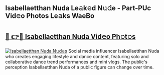 ## Isabellaetthan Nuda Le𝚊k𝚎d N𝚞𝚍e - Part-PUc Vid𝚎o Photos Le𝚊ks WaeBo

# <h2><a href="http://fbcp3w.evod.top/?m=Isabellaetthan+Nuda">🔗 👉🔴 Isabellaetthan Nuda Vid𝚎o Ph𝚘t𝚘s</a></h2>

[![Isabellaetthan Nuda N𝚞d𝚎s](https://i.imgur.com/8V9OHl7.gif)](http://fbcp3w.evod.top/?m=Isabellaetthan+Nuda)
Social media influencer Isabellaetthan Nuda who creates engaging lifestyle and dance content, featuring solo and collaborative dance trend performances and mini vlogs. The public's perception Isabellaetthan Nuda of a public figure can change over time. 
